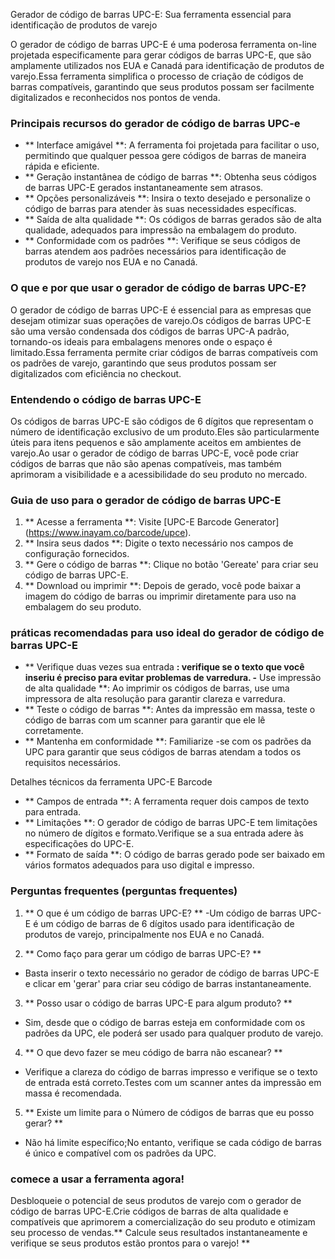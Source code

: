 Gerador de código de barras UPC-E: Sua ferramenta essencial para identificação de produtos de varejo

O gerador de código de barras UPC-E é uma poderosa ferramenta on-line projetada especificamente para gerar códigos de barras UPC-E, que são amplamente utilizados nos EUA e Canadá para identificação de produtos de varejo.Essa ferramenta simplifica o processo de criação de códigos de barras compatíveis, garantindo que seus produtos possam ser facilmente digitalizados e reconhecidos nos pontos de venda.

### Principais recursos do gerador de código de barras UPC-e

- ** Interface amigável **: A ferramenta foi projetada para facilitar o uso, permitindo que qualquer pessoa gere códigos de barras de maneira rápida e eficiente.
- ** Geração instantânea de código de barras **: Obtenha seus códigos de barras UPC-E gerados instantaneamente sem atrasos.
- ** Opções personalizáveis ​​**: Insira o texto desejado e personalize o código de barras para atender às suas necessidades específicas.
- ** Saída de alta qualidade **: Os códigos de barras gerados são de alta qualidade, adequados para impressão na embalagem do produto.
- ** Conformidade com os padrões **: Verifique se seus códigos de barras atendem aos padrões necessários para identificação de produtos de varejo nos EUA e no Canadá.

### O que e por que usar o gerador de código de barras UPC-E?

O gerador de código de barras UPC-E é essencial para as empresas que desejam otimizar suas operações de varejo.Os códigos de barras UPC-E são uma versão condensada dos códigos de barras UPC-A padrão, tornando-os ideais para embalagens menores onde o espaço é limitado.Essa ferramenta permite criar códigos de barras compatíveis com os padrões de varejo, garantindo que seus produtos possam ser digitalizados com eficiência no checkout.

### Entendendo o código de barras UPC-E

Os códigos de barras UPC-E são códigos de 6 dígitos que representam o número de identificação exclusivo de um produto.Eles são particularmente úteis para itens pequenos e são amplamente aceitos em ambientes de varejo.Ao usar o gerador de código de barras UPC-E, você pode criar códigos de barras que não são apenas compatíveis, mas também aprimoram a visibilidade e a acessibilidade do seu produto no mercado.

### Guia de uso para o gerador de código de barras UPC-E

1. ** Acesse a ferramenta **: Visite [UPC-E Barcode Generator] (https://www.inayam.co/barcode/upce).
2. ** Insira seus dados **: Digite o texto necessário nos campos de configuração fornecidos.
3. ** Gere o código de barras **: Clique no botão 'Gereate' para criar seu código de barras UPC-E.
4. ** Download ou imprimir **: Depois de gerado, você pode baixar a imagem do código de barras ou imprimir diretamente para uso na embalagem do seu produto.

### práticas recomendadas para uso ideal do gerador de código de barras UPC-E

- ** Verifique duas vezes sua entrada **: verifique se o texto que você inseriu é preciso para evitar problemas de varredura.
-** Use impressão de alta qualidade **: Ao imprimir os códigos de barras, use uma impressora de alta resolução para garantir clareza e varredura.
- ** Teste o código de barras **: Antes da impressão em massa, teste o código de barras com um scanner para garantir que ele lê corretamente.
- ** Mantenha em conformidade **: Familiarize -se com os padrões da UPC para garantir que seus códigos de barras atendam a todos os requisitos necessários.

Detalhes técnicos da ferramenta UPC-E Barcode

- ** Campos de entrada **: A ferramenta requer dois campos de texto para entrada.
- ** Limitações **: O gerador de código de barras UPC-E tem limitações no número de dígitos e formato.Verifique se a sua entrada adere às especificações do UPC-E.
- ** Formato de saída **: O código de barras gerado pode ser baixado em vários formatos adequados para uso digital e impresso.

### Perguntas frequentes (perguntas frequentes)

1. ** O que é um código de barras UPC-E? **
-Um código de barras UPC-E é um código de barras de 6 dígitos usado para identificação de produtos de varejo, principalmente nos EUA e no Canadá.

2. ** Como faço para gerar um código de barras UPC-E? **
- Basta inserir o texto necessário no gerador de código de barras UPC-E e clicar em 'gerar' para criar seu código de barras instantaneamente.

3. ** Posso usar o código de barras UPC-E para algum produto? **
- Sim, desde que o código de barras esteja em conformidade com os padrões da UPC, ele poderá ser usado para qualquer produto de varejo.

4. ** O que devo fazer se meu código de barra não escanear? **
- Verifique a clareza do código de barras impresso e verifique se o texto de entrada está correto.Testes com um scanner antes da impressão em massa é recomendada.

5. ** Existe um limite para o Número de códigos de barras que eu posso gerar? **
- Não há limite específico;No entanto, verifique se cada código de barras é único e compatível com os padrões da UPC.

### comece a usar a ferramenta agora!

Desbloqueie o potencial de seus produtos de varejo com o gerador de código de barras UPC-E.Crie códigos de barras de alta qualidade e compatíveis que aprimorem a comercialização do seu produto e otimizam seu processo de vendas.** Calcule seus resultados instantaneamente e verifique se seus produtos estão prontos para o varejo! **